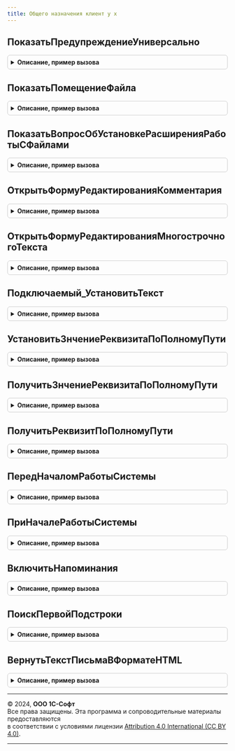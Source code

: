 ```yaml
---
title: Общего назначения клиент у х
---
```



## ПоказатьПредупреждениеУниверсально
<details style="margin: 1em 0; padding: 0.5em; border: 1px solid #ccc; border-radius: 6px;">

<summary style="font-weight: bold; cursor: pointer;">Описание, пример вызова</summary>

```bsl
////////////////////////////////////////////////////////////////////////////////
// Клиентские процедуры общего назначения

// Устарела. Следует использовать платформенный метод ПоказатьПредупреждение
Процедура ПоказатьПредупреждениеУниверсально(ТекстПредупреждения, Заголовок = Неопределено, Оповещение = Неопределено) Экспорт
```

Пример вызова
```bsl
ОбщегоНазначенияКлиентУХ.ПоказатьПредупреждениеУниверсально(ТекстПредупреждения, Заголовок, Оповещение);
```
</details>

## ПоказатьПомещениеФайла
<details style="margin: 1em 0; padding: 0.5em; border: 1px solid #ccc; border-radius: 6px;">

<summary style="font-weight: bold; cursor: pointer;">Описание, пример вызова</summary>

```bsl

// Показывает диалог выбора файлов и помещает выбранные файлы во временное хранилище.
//  Совмещает работу методов глобального метода НачатьПомещениеФайла и ПоместитьФайлы,
//  возвращая идентичный результат вне зависимости от того, подключено расширение работы с файлами, или нет.
//
// Параметры:
//   ОбработчикЗавершения  - ОписаниеОповещения - Описание процедуры, принимающей результат выбора.
//   ИдентификаторФормы    - УникальныйИдентификатор - Уникальный идентификатор формы, из которой выполняется
//                                                     размещение файла.
//   НачальноеИмяФайла     - Строка - Полный путь и имя файла, которые будут предложены пользователю в начале выбора.
//   ПараметрыДиалога      - Структура, Неопределено - См. свойства ДиалогВыбораФайла в синтакс-помощнике.
//       Используется в случае, если удалось подключить расширение работы с файлами.
//
// Значение первого параметра, возвращаемого в ОбработчикРезультата:
//   ПомещенныеФайлы - Результат выбора.
//       * - Неопределено - Пользователь отказался от выбора.
//       * - Массив из ОписаниеПереданногоФайла, Структура - Пользователь выбрал файл.
//           ** Имя      - Строка - Полное имя выбранного файла.
//           ** Хранение - Строка - Адрес во временном хранилище, по которому размещен файл.
//
// Ограничения:
//   Используется только для интерактивного выбора в диалоге.
//   Не используется для выбора каталогов - эта опция не поддерживается веб-клиентом.
//   Не поддерживается множественный выбор в веб-клиенте, если не установлено расширение работы с файлами.
//   Не поддерживается передача адреса временного хранилища.
//
Процедура ПоказатьПомещениеФайла(ОбработчикЗавершения, ИдентификаторФормы, НачальноеИмяФайла, ПараметрыДиалога) Экспорт
```

Пример вызова
```bsl
ОбщегоНазначенияКлиентУХ.ПоказатьПомещениеФайла(ОбработчикЗавершения, ИдентификаторФормы, НачальноеИмяФайла, ПараметрыДиалога) 
```
</details>

## ПоказатьВопросОбУстановкеРасширенияРаботыСФайлами
<details style="margin: 1em 0; padding: 0.5em; border: 1px solid #ccc; border-radius: 6px;">

<summary style="font-weight: bold; cursor: pointer;">Описание, пример вызова</summary>

```bsl

// Предлагает пользователю установить расширение работы с файлами в веб-клиенте.
//
// Предназначена для использования в начале участков кода, в которых ведется работа с файлами.
// Например:
//
//    Оповещение = Новый ОписаниеОповещения("ПечатьДокументаЗавершение", ЭтотОбъект);
//    ТекстСообщения = НСтр("ru = 'Для печати документа необходимо установить расширение работы с файлами.'");
//    ОбщегоНазначенияКлиент.ПоказатьВопросОбУстановкеРасширенияРаботыСФайлами(Оповещение, ТекстСообщения);
//
//    Процедура ПечатьДокументаЗавершение(РасширениеПодключено, ДополнительныеПараметры) Экспорт
//      Если РасширениеПодключено Тогда
//        // код печати документа, рассчитывающий на то, что расширение подключено.
//        // ...
//      Иначе
//        // код печати документа, который работает без подключенного расширения.
//        // ...
//      КонецЕсли;
//
// Параметры:
//   ОписаниеОповещенияОЗакрытии    - ОписаниеОповещения - описание процедуры,
//                                    которая будет вызвана после закрытия формы со следующими параметрами:
//                                      РасширениеПодключено    - Булево - Истина, если расширение было подключено.
//                                      ДополнительныеПараметры - Произвольный - параметры, заданные в
//                                                                               ОписаниеОповещенияОЗакрытии.
//   ТекстПредложения                - Строка - текст сообщения. Если не указан, то выводится текст по умолчанию.
//   ВозможноПродолжениеБезУстановки - Булево - если Истина, будет показана кнопка ПродолжитьБезУстановки,
//                                              если Ложь, будет показана кнопка Отмена.
//
Процедура ПоказатьВопросОбУстановкеРасширенияРаботыСФайлами(ОписаниеОповещенияОЗакрытии, ТекстПредложения = "", Экспорт
```

Пример вызова
```bsl
ОбщегоНазначенияКлиентУХ.ПоказатьВопросОбУстановкеРасширенияРаботыСФайлами(ОписаниеОповещенияОЗакрытии, ТекстПредложения, );
```
</details>

## ОткрытьФормуРедактированияКомментария
<details style="margin: 1em 0; padding: 0.5em; border: 1px solid #ccc; border-radius: 6px;">

<summary style="font-weight: bold; cursor: pointer;">Описание, пример вызова</summary>

```bsl

////////////////////////////////////////////////////////////////////////////////
// Функции для обработки действий пользователя в процессе редактирования
// многострочного текста, например комментария в документах

// Открывает форму редактирования многострочного комментария модально
//
// Параметры:
// МногострочныйТекст      - Строка - произвольный текст, который необходимо отредактировать
// РезультатРедактирования - Строка - переменная, в которую будет помещен результат редактирования
// Модифицированность       - Строка - флаг модифицированности формы
//
Процедура ОткрытьФормуРедактированияКомментария(Форма, Знач МногострочныйТекст, РезультатРедактирования, Экспорт
```

Пример вызова
```bsl
ОбщегоНазначенияКлиентУХ.ОткрытьФормуРедактированияКомментария(Форма, МногострочныйТекст, РезультатРедактирования, );
```
</details>

## ОткрытьФормуРедактированияМногострочногоТекста
<details style="margin: 1em 0; padding: 0.5em; border: 1px solid #ccc; border-radius: 6px;">

<summary style="font-weight: bold; cursor: pointer;">Описание, пример вызова</summary>

```bsl

// Открывает форму редактирования произвольного многострочного текста модально
//
// Параметры:
// МногострочныйТекст      - Строка - произвольный текст, который необходимо отредактировать
// РезультатРедактирования - Строка - реквизит формы, в которую будет помещен результат редактирования
//	можно адресовать реквизиты через точку, а также обращаться к строкам коллекций через [].
//	ИСКЛЮЧЕНИЕ: "Комментарий" - всегда будет развернут в "Объект.Комментарий".
//	Примеры:
//		"ТекстКомменатрия"
//		"Объект.Комментарий"
//		"Объект.ТаблицаСКомментарием[3].Комментарий"
// Модифицированность       - Строка - флаг модифицированности формы
// Заголовок               - Строка - текст, который необходимо отобразить в заголовке формы
//
Процедура ОткрытьФормуРедактированияМногострочногоТекста(Форма, Знач МногострочныйТекст, РезультатРедактирования, Модифицированность = Ложь, Экспорт
```

Пример вызова
```bsl
ОбщегоНазначенияКлиентУХ.ОткрытьФормуРедактированияМногострочногоТекста(Форма, МногострочныйТекст, РезультатРедактирования, Модифицированность, );
```
</details>

## Подключаемый_УстановитьТекст
<details style="margin: 1em 0; padding: 0.5em; border: 1px solid #ccc; border-radius: 6px;">

<summary style="font-weight: bold; cursor: pointer;">Описание, пример вызова</summary>

```bsl

Процедура Подключаемый_УстановитьТекст(ТекстКомментария, ПараметрыОповещения = Неопределено) Экспорт
```

Пример вызова
```bsl
ОбщегоНазначенияКлиентУХ.Подключаемый_УстановитьТекст(ТекстКомментария, ПараметрыОповещения);
```
</details>

## УстановитьЗнчениеРеквизитаПоПолномуПути
<details style="margin: 1em 0; padding: 0.5em; border: 1px solid #ccc; border-radius: 6px;">

<summary style="font-weight: bold; cursor: pointer;">Описание, пример вызова</summary>

```bsl

// Проходит полный путь к реквизиту объекта через точки и устанавливает его в новое значение.
//
// Возвращает:
//	Неопределено - если не получилось найти реквизит.
//	ПроизвольноеЗначение - значение найднного реквизита.
//
Процедура УстановитьЗнчениеРеквизитаПоПолномуПути(Знач Объект, ПолныйПутьКРеквизиту, НовоеЗначение) Экспорт
```

Пример вызова
```bsl
ОбщегоНазначенияКлиентУХ.УстановитьЗнчениеРеквизитаПоПолномуПути(Объект, ПолныйПутьКРеквизиту, НовоеЗначение) 
```
</details>

## ПолучитьЗнчениеРеквизитаПоПолномуПути
<details style="margin: 1em 0; padding: 0.5em; border: 1px solid #ccc; border-radius: 6px;">

<summary style="font-weight: bold; cursor: pointer;">Описание, пример вызова</summary>

```bsl

// Проходит полный путь к реквизиту объекта через точки и возвращает его значение.
//
// Возвращает:
//	Неопределено - если не получилось найти реквизит.
//	ПроизвольноеЗначение - значение найднного реквизита.
//
Функция ПолучитьЗнчениеРеквизитаПоПолномуПути(Знач Объект, ПолныйПутьКРеквизиту) Экспорт
```

Пример вызова
```bsl
Результат = ОбщегоНазначенияКлиентУХ.ПолучитьЗнчениеРеквизитаПоПолномуПути(Объект, ПолныйПутьКРеквизиту) 
```
</details>

## ПолучитьРеквизитПоПолномуПути
<details style="margin: 1em 0; padding: 0.5em; border: 1px solid #ccc; border-radius: 6px;">

<summary style="font-weight: bold; cursor: pointer;">Описание, пример вызова</summary>

```bsl

// Проходит полный путь к реквизиту объекта через точки и возвращает пару
// (Предпоследний объект в цепочке, Имя реквизита в предпоследнем объекте).
//
// Параметры:
//	Объект - любой объект 1С позволяющий обратиться к значению через [].
//	ПолныйПутьКРеквизиту - Строка, путь к реквизиту начиная но не включая Объект. Например, "НоменклатураПоставщиков.Поставщик".
//		Может включать "." (обращение к реквизиту реквизита) и "[]" (обращение к строке табличной части объекта по индексу строки).
//
// Возвращает:
//	Неопределено - если не получилось найти реквизит.
//	Структура:
//		Объект - объект содержащий реквизит.
//		ИмяРеквизита - имя реквизита для доступа в Объекте.
//
Функция ПолучитьРеквизитПоПолномуПути(Знач Объект, ПолныйПутьКРеквизиту) Экспорт
```

Пример вызова
```bsl
Результат = ОбщегоНазначенияКлиентУХ.ПолучитьРеквизитПоПолномуПути(Объект, ПолныйПутьКРеквизиту) 
```
</details>

## ПередНачаломРаботыСистемы
<details style="margin: 1em 0; padding: 0.5em; border: 1px solid #ccc; border-radius: 6px;">

<summary style="font-weight: bold; cursor: pointer;">Описание, пример вызова</summary>

```bsl


Процедура ПередНачаломРаботыСистемы() Экспорт
```

Пример вызова
```bsl
ОбщегоНазначенияКлиентУХ.ПередНачаломРаботыСистемы() 
```
</details>

## ПриНачалеРаботыСистемы
<details style="margin: 1em 0; padding: 0.5em; border: 1px solid #ccc; border-radius: 6px;">

<summary style="font-weight: bold; cursor: pointer;">Описание, пример вызова</summary>

```bsl

// Выполняется при старте системы.
Процедура ПриНачалеРаботыСистемы() Экспорт
```

Пример вызова
```bsl
ОбщегоНазначенияКлиентУХ.ПриНачалеРаботыСистемы() 
```
</details>

## ВключитьНапоминания
<details style="margin: 1em 0; padding: 0.5em; border: 1px solid #ccc; border-radius: 6px;">

<summary style="font-weight: bold; cursor: pointer;">Описание, пример вызова</summary>

```bsl

// Запускает периодическую проверку напоминаний
Процедура ВключитьНапоминания() Экспорт
```

Пример вызова
```bsl
ОбщегоНазначенияКлиентУХ.ВключитьНапоминания() 
```
</details>

## ПоискПервойПодстроки
<details style="margin: 1em 0; padding: 0.5em; border: 1px solid #ccc; border-radius: 6px;">

<summary style="font-weight: bold; cursor: pointer;">Описание, пример вызова</summary>

```bsl

// Функция ищет вхождение в переданную строку значений из списка значений
//
// Параметры
//  Строка - исходная строка для поиска
//  ПодстрокиПоиска - список значений с коллекцией подстрок для поиска
//  СтрокаПоиска - элемент, в который возвращается найденное значение строки подпоиска
//
// Возвращаемое значение:
//  Наименьшая позиция найденного значения
//
Функция ПоискПервойПодстроки(Строка,ПодстрокиПоиска,СтрокаПоиска) Экспорт
```

Пример вызова
```bsl
Результат = ОбщегоНазначенияКлиентУХ.ПоискПервойПодстроки(Строка, ПодстрокиПоиска, СтрокаПоиска));
```
</details>

## ВернутьТекстПисьмаВФорматеHTML
<details style="margin: 1em 0; padding: 0.5em; border: 1px solid #ccc; border-radius: 6px;">

<summary style="font-weight: bold; cursor: pointer;">Описание, пример вызова</summary>

```bsl

// Функция возвращает по переданному тексту строку
// в формате HTML с выделенными ссылками на ресурсы www
//
// Параметры
//  ТекстПисьма - текстовая строка
//
// Возвращаемое значение:
//  Текст в формате HTML
//
Функция ВернутьТекстПисьмаВФорматеHTML(ТекстПисьма) Экспорт
```

Пример вызова
```bsl
Результат = ОбщегоНазначенияКлиентУХ.ВернутьТекстПисьмаВФорматеHTML(ТекстПисьма) 
```
</details>

---

© 2024, **ООО 1С-Софт**  
Все права защищены. Эта программа и сопроводительные материалы предоставляются  
в соответствии с условиями лицензии [Attribution 4.0 International (CC BY 4.0)](https://creativecommons.org/licenses/by/4.0/legalcode).

---
